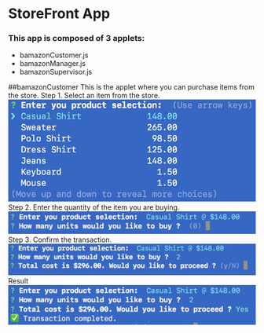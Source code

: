 # StoreFront App

### This app is composed of 3 applets:
* bamazonCustomer.js
* bamazonManager.js
* bamazonSupervisor.js

##bamazonCustomer
This is the applet where you can purchase items from the store. 
Step 1. Select an item from the store.
![Make Selection](/images/cust01.png)
Step 2. Enter the quantity of the item you are buying.
![Enter Quantity](/images/cust02.png)
Step 3. Confirm the transaction.
![Confirm](/images/cust03.png)
Result
![Result](/images/cust04.png)
